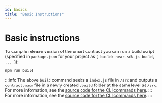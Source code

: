 ```yaml
---
id: basics
title: "Basic Instructions"
---
```


# Basic instructions
To compile release version of the smart contract you can run a build script (specified in `package.json` for your project as `{ build: near-sdk-js build, ... }`):

```bash
npm run build
```

:::info
The above `build` command seeks a `index.js` file in `/src` and outputs a `contract.wasm` file in a newly created `/build` folder at the same level as `/src`. For more information, see the [source code for the CLI commands here](https://github.com/near/near-sdk-js/blob/2a51b6c6233c935c7957b91818cfe6f9c3073d71/packages/near-sdk-js/src/cli/cli.ts?_pjax=%23js-repo-pjax-container%2C%20div%5Bitemtype%3D%22http%3A%2F%2Fschema.org%2FSoftwareSourceCode%22%5D%20main%2C%20%5Bdata-pjax-container%5D#L28-L36). ::: For more information, see the [source code for the CLI commands here](https://github.com/near/near-sdk-js/blob/2a51b6c6233c935c7957b91818cfe6f9c3073d71/packages/near-sdk-js/src/cli/cli.ts?_pjax=%23js-repo-pjax-container%2C%20div%5Bitemtype%3D%22http%3A%2F%2Fschema.org%2FSoftwareSourceCode%22%5D%20main%2C%20%5Bdata-pjax-container%5D#L28-L36).
:::

<!-- TODO: custom build commands using CLI -->
